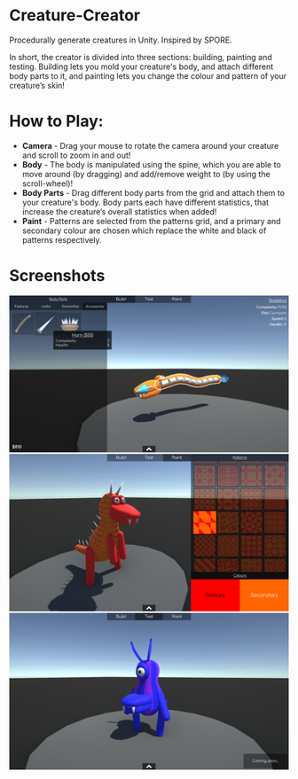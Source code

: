 # Creature-Creator
Procedurally generate creatures in Unity. Inspired by SPORE.

In short, the creator is divided into three sections: building, painting and testing. Building lets you mold your creature's body, and attach different body parts to it, and painting lets you change the colour and pattern of your creature’s skin!

# How to Play:
* **Camera** - Drag your mouse to rotate the camera around your creature and scroll to zoom in and out! 
* **Body** - The body is manipulated using the spine, which you are able to move around (by dragging) and add/remove weight to (by using the scroll-wheel)!
* **Body Parts** - Drag different body parts from the grid and attach them to your creature's body. Body parts each have different statistics, that increase the creature’s overall statistics when added! 
* **Paint** - Patterns are selected from the patterns grid, and a primary and secondary colour are chosen which replace the white and black of patterns respectively.

# Screenshots
![Building](/Assets/Screenshots/Building.png)
![Painting](/Assets/Screenshots/Painting.png)
![Testing](/Assets/Screenshots/Testing.png)
